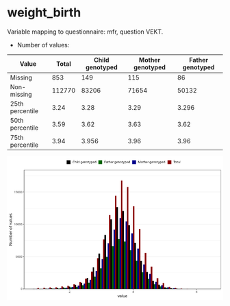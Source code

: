 # weight_birth
Variable mapping to questionnaire: mfr, question VEKT.
- Number of values:

| Value | Total | Child genotyped | Mother genotyped | Father genotyped |
| ----- | ----- | --------------- | ---------------- | ---------------- |
| Missing | 853 | 149 | 115 | 86 |
| Non-missing | 112770 | 83206 | 71654 | 50132 |
| 25th percentile | 3.24 | 3.28 | 3.29 | 3.296 |
| 50th percentile | 3.59 | 3.62 | 3.63 | 3.62 |
| 75th percentile | 3.94 | 3.956 | 3.96 | 3.96 |



![](weight_birth_n.png)



